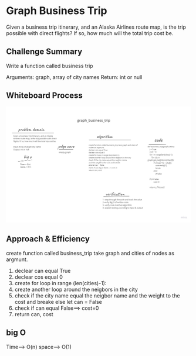 # Graph Business Trip
Given a business trip itinerary, and an Alaska Airlines route map, is the trip possible with direct flights? If so, how much will the total trip cost be.

## Challenge Summary
Write a function called business trip

Arguments: graph, array of city names
Return: int or null

## Whiteboard Process
![](graph_business_trip.jpg)

## Approach & Efficiency

create function called business_trip take graph and cities of nodes as argmunt.
1. declear can equal True
2. declear cos equal 0
3. create for loop in range (len(cities)-1):
4. create another loop around the neigbors in the city
5. check if the city name equal the neigbor name and the weight to the cost and breake else let can = False
6. check if can equal False==> cost=0
7. return can, cost

## big O
Time--> O(n)
space--> O(1)
